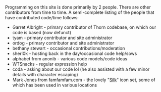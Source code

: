 Programming on this site is done primarily by 2 people. There are other contributors from time to time. A semi-complete listing of the people that have contributed code/time follows:

  * Garret Albright - primary contributor of Thorn codebase, on which our code is based (now defunct)
  * tyam - primary contributor and site administrator
  * ordog - primary contributor and site administrator
  * bethany stewart - occasional contributions/moderation
  * sherl0k - hosting back in the day/occasional code help/sows
  * alphabet from anonib - various code models/code ideas
  * WTSnacks - regular expression help
  * coda - asking about our code lol (he also assisted with a few minor details with character escaping)
  * Mark Jones from famfamfam.com - the lovely "[Silk](http://www.famfamfam.com/lab/icons/silk/)" icon set, some of which has been used in various locations